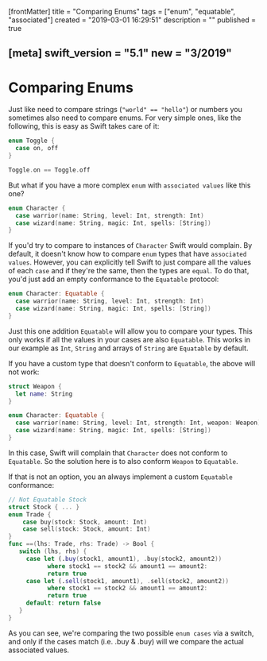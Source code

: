 [frontMatter]
title = "Comparing Enums"
tags = ["enum", "equatable", "associated"]
created = "2019-03-01 16:29:51"
description = ""
published = true

[meta]
swift_version = "5.1"
new = "3/2019"
---

# Comparing Enums

Just like need to compare strings (`"world" == "hello"`) or numbers you sometimes also need to compare enums. For very simple ones, like the following, this is easy as Swift takes care of it:

``` Swift
enum Toggle {
  case on, off
}

Toggle.on == Toggle.off
```

But what if you have a more complex `enum` with `associated values` like this one?

``` Swift
enum Character {
  case warrior(name: String, level: Int, strength: Int)
  case wizard(name: String, magic: Int, spells: [String])
}
```

If you'd try to compare to instances of `Character` Swift would complain. By default, it doesn't know how to compare `enum` types that have `associated values`. However, you can explicitly tell Swift to just compare all the values of each `case` and if they're the same, then the types are `equal`. To do that, you'd just add an empty conformance to the `Equatable` protocol:

``` Swift
enum Character: Equatable {
  case warrior(name: String, level: Int, strength: Int)
  case wizard(name: String, magic: Int, spells: [String])
}
```

Just this one addition `Equatable` will allow you to compare your types. This only works if all the values in your cases are also `Equatable`. This works in our example as `Int`, `String` and arrays of `String` are `Equatable` by default.

If you have a custom type that doesn't conform to `Equatable`, the above will not work:

``` Swift
struct Weapon { 
  let name: String 
}

enum Character: Equatable {
  case warrior(name: String, level: Int, strength: Int, weapon: Weapon)
  case wizard(name: String, magic: Int, spells: [String])
}
```

In this case, Swift will complain that `Character` does not conform to `Equatable`. So the solution here is to also conform `Weapon` to `Equatable`. 

If that is not an option, you an always implement a custom `Equatable` conformance:

``` Swift
// Not Equatable Stock
struct Stock { ... }
enum Trade {
    case buy(stock: Stock, amount: Int)
    case sell(stock: Stock, amount: Int)
}
func ==(lhs: Trade, rhs: Trade) -> Bool {
   switch (lhs, rhs) {
     case let (.buy(stock1, amount1), .buy(stock2, amount2))
           where stock1 == stock2 && amount1 == amount2:
           return true
     case let (.sell(stock1, amount1), .sell(stock2, amount2))
           where stock1 == stock2 && amount1 == amount2:
           return true
     default: return false
   }
}
```

As you can see, we\'re comparing the two possible `enum cases` via a
switch, and only if the cases match (i.e. .buy & .buy) will we compare
the actual associated values.

